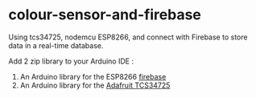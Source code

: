 # colour-sensor-and-firebase
Using tcs34725, nodemcu ESP8266, and connect with Firebase to store data in a real-time database.

Add 2 zip  library to your Arduino IDE :
1. An Arduino library for the ESP8266 [firebase](https://github.com/FirebaseExtended/firebase-arduino)
1. An Arduino library for the [Adafruit TCS34725](https://www.arduino.cc/reference/en/libraries/adafruit-tcs34725/)
